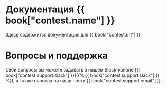 # Документация {{ book["contest.name"] }}
Здесь содержится документация для {{ book["contest.url"] }}.

# Вопросы и поддержка
Свои вопросы вы можете задавать в нашем Slack-канале [{{ book["contest.support.slack"] }}]({% {{ book["contest.support.slack"] }} %}), а также написав на нашу почту {{ book["contest.support.email"] }}.

